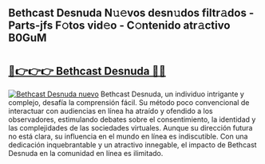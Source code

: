 ## Bethcast Desnuda N𝚞𝚎vos desn𝚞dos filtr𝚊dos - Parts-jfs F𝚘tos vid𝚎o - C𝚘ntenido atr𝚊ctivo B0GuM

# <h2><a href="http://mbcyti.tromn.icu/?c=Bethcast+Desnuda">🔗👉👉👉 Bethcast Desnuda 🔗🔗</a></h2>

[![Bethcast Desnuda nuevo](https://i.imgur.com/pEAQMta.gif)](http://mbcyti.tromn.icu/?c=Bethcast+Desnuda)
Bethcast Desnuda, un individuo intrigante y complejo, desafía la comprensión fácil. Su método poco convencional de interactuar con audiencias en línea ha atraído y ofendido a los observadores, estimulando debates sobre el consentimiento, la identidad y las complejidades de las sociedades virtuales. Aunque su dirección futura no está clara, su influencia en el mundo en línea es indiscutible. Con una dedicación inquebrantable y un atractivo innegable, el impacto de Bethcast Desnuda en la comunidad en línea es ilimitado.
